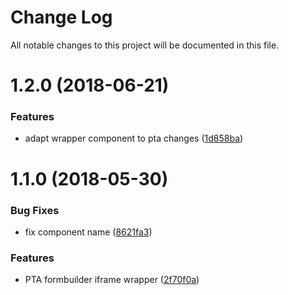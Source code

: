 # Change Log

All notable changes to this project will be documented in this file.

<a name="1.2.0"></a>
# 1.2.0 (2018-06-21)


### Features

* adapt wrapper component to pta changes ([1d858ba](https://github.com/SUI-Components/sui-components/commit/1d858ba))



<a name="1.1.0"></a>
# 1.1.0 (2018-05-30)


### Bug Fixes

* fix component name ([8621fa3](https://github.com/SUI-Components/sui-components/commit/8621fa3))


### Features

* PTA formbuilder iframe wrapper ([2f70f0a](https://github.com/SUI-Components/sui-components/commit/2f70f0a))



